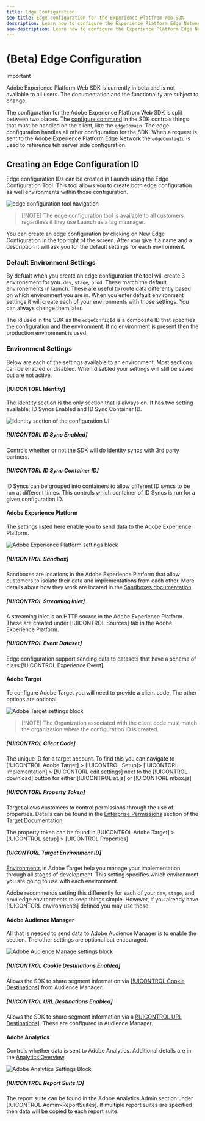 ```yaml
---
title: Edge Configuration
seo-title: Edge configuration for the Experience Platfrom Web SDK
description: Learn how to configure the Experience Platform Edge Network. 
seo-description: Learn how to configure the Experience Platform Edge Network. 
---
```


# (Beta) Edge Configuration

>[!IMPORTANT]
>
>Adobe Experience Platform Web SDK is currently in beta and is not available to all users. The documentation and the functionality are subject to change.


The configuration for the Adobe Experience Platfrom Web SDK is split between two places. The [configure command](configuring-the-sdk.md) in the SDK controls things that must be handled on the client, like the `edgeDomain`. The edge configuration handles all other configuration for the SDK. When a request is sent to the Adobe Experience Platform Edge Network the `edgeConfigId` is used to reference teh server side configuration.

## Creating an Edge Configuration ID

Edge configuration IDs can be created in Launch using the Edge Configuration Tool. This tool allows you to create both edge configuration as well environments within those configuration. 

![edge configuration tool navigation](../../assets/edge_configuration_nav.png)

>[!NOTE] The edge configuration tool is available to all customers regardless if they use Launch as a tag maanager.

You can create an edge configuration by clicking on New Edge Configuration in the top right of the screen. After you give it a name and a description it will ask you for the default settings for each environment. 

### Default Environment Settings

By defualt when you create an edge configuration the tool will create 3 environement for you. `dev`, `stage`, `prod`. These match the default environements in launch. These are useful to route data differently based on which environment you are in. When you enter default environment settings it will create each of your environments with those settings. You can always change them later.

The id used in the SDK as the `edgeConfigId` is a composite ID that specifies the configuration and the environment. If no environment is present then the production environment is used. 

### Environment Settings

Below are each of the settings available to an environment. Most sections can be enabled or disabled. When disabled your settings will still be saved but are not active.

#### [!UICONTORL Identity]

The identity section is the only section that is always on. It has two setting available; ID Syncs Enabled and ID Sync Container ID.

![Identity section of the configuration UI](../../assets/edge_configuration_identity.png)

##### [!UICONTORL ID Sync Enabled]

Controls whether or not the SDK will do identity syncs with 3rd party partners.

##### [!UICONTORL ID Sync Container ID]

ID Syncs can be grouped into containers to allow different ID syncs to be run at different times. This controls which container of ID Syncs is run for a given configuration ID.

#### Adobe Experience Platform

The settings listed here enable you to send data to the Adobe Experience Platform.

![Adobe Experience Platform settings block](../../assets/edge_configuration_aep.png)

##### [!UICONTROL Sandbox]

Sandboxes are locations in the Adobe Experience Platform that allow customers to isolate their data and implementations from each other. More details about how they work are located in the [Sandboxes documentation](../../sandboxes/home.md).

##### [!UICONTROL Streaming Inlet]

A streaming inlet is an HTTP source in the Adobe Experience Platform. These are created under [!UICONTROL Sources] tab in the Adobe Experience Platform.

##### [!UICONTROL Event Dataset]

Edge configuration support sending data to datasets that have a schema of class [!UICONTROL Experience Event].

#### Adobe Target

To configure Adobe Target you will need to provide a client code. The other options are optional.

![Adobe Target settings block](../../assets/edge_configuration_target.png)

>[!NOTE] The Organization associated with the client code must match the organization where the configuration ID is created.

##### [!UICONTROL Client Code]

The unique ID for a target account. To find this you can navigate to [!UICONTROL Adobe Target] > [!UICONTROL Setup]> [!UICONTORL Implementation] > [!UICONTORL edit settings] next to the [!UICONTROL download] button for either [!UICONTROL at.js] or [!UICONTORL mbox.js]

##### [!UICONTORL Property Token]

Target allows customers to control permissions through the use of properties. Details can be found in the [Enterprise Permissions](https://docs.adobe.com/content/help/en/target/using/administer/manage-users/enterprise/properties-overview.html) section of the Target Documentation.

The property token can be found in [!UICONTROL Adobe Target] > [!UICONTROL setup] > [UICONTROL Properties]

##### [UICONTORL Target Environment ID]

[Environments](https://docs.adobe.com/content/help/en/target/using/administer/hosts.html) in Adobe Target help you manage your implementation through all stages of development. This setting specifies which environment you are going to use with each environment. 

Adobe recommends setting this differently for each of your `dev`, `stage`, and `prod` edge environments to keep things simple. However, if you already have [!UICONTORL environments] defined you may use those.

#### Adobe Audience Manager

All that is needed to send data to Adobe Audience Manager is to enable the section. The other settings are optional but encouraged. 

![Adobe Audience Manage settings block](../../assets/edge_configuration_aam.png)

##### [!UICONTROL Cookie Destinations Enabled]

Allows the SDK to share segment information via [[!UICONTROL Cookie Destinations]](https://docs.adobe.com/content/help/en/audience-manager/user-guide/features/destinations/custom-destinations/create-cookie-destination.html) from Audience Manager. 

##### [!UICONTROL URL Destinations Enabled]

Allows the SDK to share segment information via a [[!UICONTROL URL Destinations]](https://docs.adobe.com/content/help/en/audience-manager/user-guide/features/destinations/custom-destinations/create-url-destination.html). These are configured in Audience Manager.

#### Adobe Analytics

Controls whether data is sent to Adobe Analytics. Additional details are in the [Analytics Overview](../solution-specific/analytics/analytics-overview.md).

![Adobe Analytics Settings Block](../../assets/edge_configuration_aa.png)

##### [!UICONTROL Report Suite ID]

The report suite can be found in the Adobe Analytics Admin section under [!UICONTROL Admin>ReportSuites]. If multiple report suites are specified then data will be copied to each report suite. 